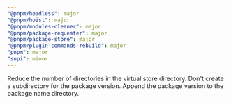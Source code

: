 ```yaml
---
"@pnpm/headless": major
"@pnpm/hoist": major
"@pnpm/modules-cleaner": major
"@pnpm/package-requester": major
"@pnpm/package-store": major
"@pnpm/plugin-commands-rebuild": major
"pnpm": major
"supi": minor
---
```


Reduce the number of directories in the virtual store directory. Don't create a subdirectory for the package version. Append the package version to the package name directory.

